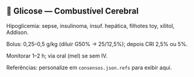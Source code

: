 ## 💛 Glicose — Combustível Cerebral

Hipoglicemia: sepse, insulinoma, insuf. hepática, filhotes toy, xilitol, Addison.

Bolus: 0,25–0,5 g/kg (diluir G50% → 25/12,5%); depois CRI 2,5% ou 5%.

Monitorar 1–2 h; via oral (mel) se sem IV.

Referências: personalize em `consensos.json.refs` para exibir aqui.


